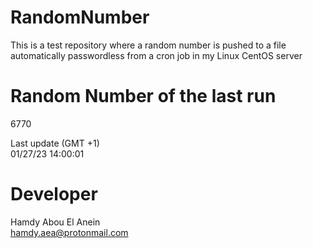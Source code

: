# RandomNumber    
This is a test repository where a random number is pushed to a file automatically passwordless from a cron job in my Linux CentOS server    
# Random Number of the last run   
6770
      
Last update (GMT +1)    
01/27/23 14:00:01
# Developer    
Hamdy Abou El Anein   
hamdy.aea@protonmail.com

